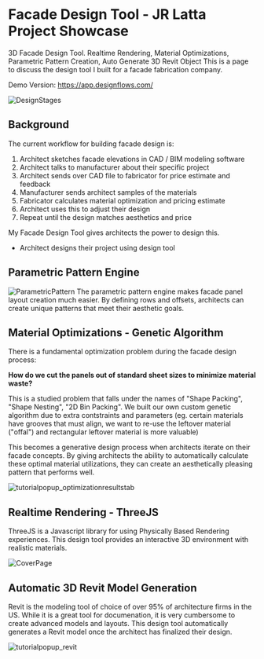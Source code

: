 # Facade Design Tool - JR Latta Project Showcase
3D Facade Design Tool. Realtime Rendering, Material Optimizations, Parametric Pattern Creation, Auto Generate 3D Revit Object
This is a page to discuss the design tool I built for a facade fabrication company.

Demo Version: https://app.designflows.com/

![DesignStages](https://user-images.githubusercontent.com/90107864/214193219-47f6c33b-b6b4-4073-9aaa-57bbb8777a7c.png)

## Background
The current workflow for building facade design is:

1) Architect sketches facade elevations in CAD / BIM modeling software
2) Architect talks to manufacturer about their specific project
3) Architect sends over CAD file to fabricator for price estimate and feedback
4) Manufacturer sends architect samples of the materials
5) Fabricator calculates material optimization and pricing estimate
6) Architect uses this to adjust their design
7) Repeat until the design matches aesthetics and price

My Facade Design Tool gives architects the power to design this.
* Architect designs their project using design tool


## Parametric Pattern Engine

![ParametricPattern](https://user-images.githubusercontent.com/90107864/214188258-fb6c1578-a9f7-4fce-a648-7c671d7a5549.jpg)
The parametric pattern engine makes facade panel layout creation much easier. By defining rows and offsets, architects can create unique patterns that meet their aesthetic goals.

## Material Optimizations - Genetic Algorithm
There is a fundamental optimization problem during the facade design process: 

**How do we cut the panels out of standard sheet sizes to minimize material waste?**

This is a studied problem that falls under the names of "Shape Packing", "Shape Nesting", "2D Bin Packing". We built our own custom genetic algorithm due to extra contstraints and parameters (eg. certain materials have grooves that must align, we want to re-use the leftover material ("offal") and rectangular leftover material is more valuable)

This becomes a generative design process when architects iterate on their facade concepts. By giving architects the ability to automatically calculate these optimal material utilizations, they can create an aesthetically pleasing pattern that performs well.

![tutorialpopup_optimizationresultstab](https://user-images.githubusercontent.com/90107864/214191956-80439a72-d99d-4abc-9336-1254f5e0bd73.png)

## Realtime Rendering - ThreeJS

ThreeJS is a Javascript library for using Physically Based Rendering experiences. This design tool provides an interactive 3D environment with realistic materials.

![CoverPage](https://user-images.githubusercontent.com/90107864/214192717-2a647e37-1302-49d4-b9be-7f2e49eed6b8.jpg)

## Automatic 3D Revit Model Generation

Revit is the modeling tool of choice of over 95% of architecture firms in the US. While it is a great tool for documenation, it is very cumbersome to create advanced models and layouts. This design tool automatically generates a Revit model once the architect has finalized their design.

![tutorialpopup_revit](https://user-images.githubusercontent.com/90107864/214193360-742a6300-95a8-4426-be42-063f08714c52.png)

